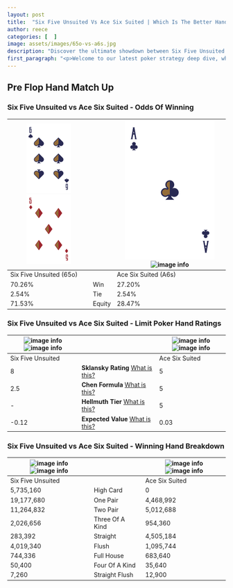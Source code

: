 ```yaml
---
layout: post
title:  "Six Five Unsuited Vs Ace Six Suited | Which Is The Better Hand In Poker? A Complete Guide"
author: reece
categories: [  ]
image: assets/images/65o-vs-a6s.jpg
description: "Discover the ultimate showdown between Six Five Unsuited and Ace Six Suited in poker! Uncover the odds, strategies, and scenarios where one hand triumphs over the other. Get ready to up your poker game with this thrilling analysis."
first_paragraph: "<p>Welcome to our latest poker strategy deep dive, where we're pitting two distinct hands against each other in a high-stakes showdown: Six Five Unsuited vs Ace Six Suited.</p><p>In the dynamic world of poker, every decision counts, and knowing which hand holds the upper hand is key to your success at the table.</p><p>In this article, we'll dissect these two hands, explore the scenarios where one dominates the other, and equip you with the knowledge to make strategic choices that can tip the odds in your favor.</p><p>Get ready to unravel the intriguing dynamics of these poker hands and elevate your game to new heights.</p>"
---
```




[comment]: # (sp0)

## Pre Flop Hand Match Up

<div class="table hand-ratings" markdown="1"> 



### Six Five Unsuited vs Ace Six Suited - Odds Of Winning


    
| ![image info](assets/images/hand1/6.png) ![image info](assets/images/hand1/5o.png) |  | ![image info](assets/images/hand2/A.png) ![image info](assets/images/hand2/6s.png) |
| -------- | -------- | -------- |
| Six Five Unsuited (65o) |  | Ace Six Suited (A6s) |
| 70.26% | Win | 27.20% |
| 2.54% | Tie | 2.54% |
| 71.53% | Equity | 28.47% |




[comment]: # (sp1)



### Six Five Unsuited vs Ace Six Suited - Limit Poker Hand Ratings


    
| ![image info](https://www.riverpairs.com/assets/images/hand1/6.png) ![image info](https://www.riverpairs.com/assets/images/hand1/5o.png) |  | ![image info](https://www.riverpairs.com/assets/images/hand2/A.png) ![image info](https://www.riverpairs.com/assets/images/hand2/6s.png) |
| -------- | -------- | -------- |
| Six Five Unsuited |  | Ace Six Suited |
| 8 | **Sklansky Rating** [What is this?](/sklansky-rating-explained) | 5 |
| 2.5 | **Chen Formula** [What is this?](/chen-formula-explained) | 5 |
| - | **Hellmuth Tier** [What is this?](/Hellmuth-tier-explained) | 5 |
| -0.12 | **Expected Value** [What is this?](/expected-value-explained) | 0.03 |




[comment]: # (sp2)



### Six Five Unsuited vs Ace Six Suited - Winning Hand Breakdown


    
| ![image info](https://www.riverpairs.com/assets/images/hand1/6.png) ![image info](https://www.riverpairs.com/assets/images/hand1/5o.png) |  | ![image info](https://www.riverpairs.com/assets/images/hand2/A.png) ![image info](https://www.riverpairs.com/assets/images/hand2/6s.png) |
| -------- | -------- | -------- |
| Six Five Unsuited |  | Ace Six Suited |
| 5,735,160 | High Card | 0 |
| 19,177,680 | One Pair | 4,468,992 |
| 11,264,832 | Two Pair | 5,012,688 |
| 2,026,656 | Three Of A Kind | 954,360 |
| 283,392 | Straight | 4,505,184 |
| 4,019,340 | Flush | 1,095,744 |
| 744,336 | Full House | 683,640 |
| 50,400 | Four Of A Kind | 35,640 |
| 7,260 | Straight Flush | 12,900 |




[comment]: # (sp3)



</div>

[comment]: # (sp4)



[comment]: # (sp5)

